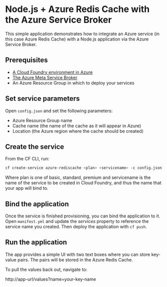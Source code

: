 # Node.js + Azure Redis Cache with the Azure Service Broker

This simple application demonstrates how to integrate an Azure service (in this case Azure Redis Cache) with a Node.js application via the Azure Service Broker.

## Prerequisites

- [A Cloud Foundry environment in Azure](https://docs.microsoft.com/en-us/azure/virtual-machines/linux/cloudfoundry-get-started)
- [The Azure Meta Service Broker](https://github.com/Azure/meta-azure-service-broker)
- An Azure Resource Group in which to deploy your services

## Set service parameters

Open `config.json` and set the following parameters:

- Azure Resource Group name
- Cache name (the name of the cache as it will appear in Azure)
- Location (the Azure region where the cache should be created)

## Create the service

From the CF CLI, run:

```bash
cf create-service azure-rediscache <plan> <servicename> -c config.json
```

Where plan is one of basic, standard, premium and servicename is the name of the service to be created in Cloud Foundry, and thus the name that your app will bind to.

## Bind the application

Once the service is finished provisioning, you can bind the application to it. Open `manifest.yml` and update the *services* property to reference the service name you created. Then deploy the application with `cf push`.

## Run the application

The app provides a simple UI with two text boxes where you can store key-value pairs. The pairs will be stored in the Azure Redis Cache.

To pull the values back out, navigate to:

http://app-url/values?name=your-key-name